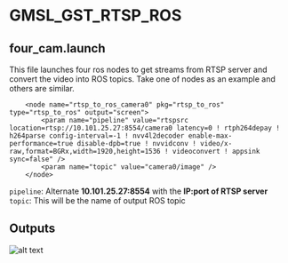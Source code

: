 # GMSL_GST_RTSP_ROS
## four_cam.launch
This file launches four ros nodes to get streams from RTSP server and convert the video into ROS topics. Take one of nodes as an example and others are similar.
```
    <node name="rtsp_to_ros_camera0" pkg="rtsp_to_ros" type="rtsp_to_ros" output="screen">
        <param name="pipeline" value="rtspsrc location=rtsp://10.101.25.27:8554/camera0 latency=0 ! rtph264depay ! h264parse config-interval=-1 ! nvv4l2decoder enable-max-performance=true disable-dpb=true ! nvvidconv ! video/x-raw,format=BGRx,width=1920,height=1536 ! videoconvert ! appsink sync=false" />
        <param name="topic" value="camera0/image" />
    </node>
```
`pipeline`: Alternate **10.101.25.27:8554** with the **IP:port of RTSP server**
`topic`: This will be the name of output ROS topic
## Outputs
![alt text](<Peek 2024-09-02 10-02.gif>)